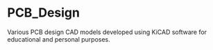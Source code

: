 # PCB_Design
Various PCB design CAD models developed using KiCAD software for educational and personal purposes.
